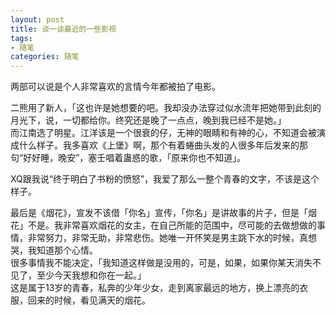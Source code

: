 ```yaml
---
layout: post
title: 谈一谈最近的一些影视
tags:
- 随笔
categories: 随笔
---
```

两部可以说是个人非常喜欢的言情今年都被拍了电影。  
  
二熊用了新人，「这也许是她想要的吧。我却没办法穿过似水流年把她带到此刻的月光下，说，一切都给你。终究还是晚了一点点，晚到我已经不是她。」  
而江南选了明星。江洋该是一个很衰的仔，无神的眼睛和有神的心，不知道会被演成什么样子。我多喜欢《上堡》啊，那个有着蜷曲头发的人很多年后发来的那句“好好睡，晚安”，塞壬唱着蛊惑的歌，「原来你也不知道」。  
  
XQ跟我说“终于明白了书粉的愤怒”，我爱了那么一整个青春的文字，不该是这个样子。  
  
最后是《烟花》，宣发不该借「你名」宣传，「你名」是讲故事的片子，但是「烟花」不是。我非常喜欢烟花的女主，在自己所能的范围中，尽可能的去做想做的事情，非常努力，非常无助，非常悲伤。她唯一开怀笑是男主跳下水的时候，真想哭，我知道那个心情。  
很多事情我不能决定，「我知道这样做是没用的，可是，如果，如果你某天消失不见了，至少今天我想和你在一起。」  
这是属于13岁的青春，私奔的少年少女，走到离家最远的地方，换上漂亮的衣服，回来的时候，看见满天的烟花。  
